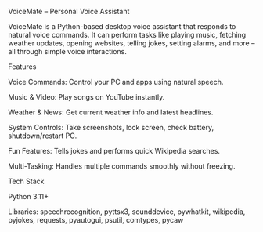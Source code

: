 VoiceMate – Personal Voice Assistant

VoiceMate is a Python-based desktop voice assistant that responds to natural voice commands. It can perform tasks like playing music, fetching weather updates, opening websites, telling jokes, setting alarms, and more – all through simple voice interactions.

Features

Voice Commands: Control your PC and apps using natural speech.

Music & Video: Play songs on YouTube instantly.

Weather & News: Get current weather info and latest headlines.

System Controls: Take screenshots, lock screen, check battery, shutdown/restart PC.

Fun Features: Tells jokes and performs quick Wikipedia searches.

Multi-Tasking: Handles multiple commands smoothly without freezing.

Tech Stack

Python 3.11+

Libraries: speechrecognition, pyttsx3, sounddevice, pywhatkit, wikipedia, pyjokes, requests, pyautogui, psutil, comtypes, pycaw
